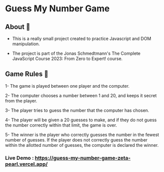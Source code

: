
# Guess My Number Game

## About 🔬
- This is a really small project created to practice Javascript and DOM manipulation.

- The project is part of the Jonas Schmedtmann's The Complete JavaScript Course 2023: From Zero to Expert! course.

## Game Rules 🚀

1- The game is played between one player and the computer.

2- The computer chooses a number between 1 and 20, and keeps it secret from the player.

3- The player tries to guess the number that the computer has chosen.

4- The player will be given a 20 guesses to make, and if they do not guess the number correctly within that limit, the game is over.

5- The winner is the player who correctly guesses the number in the fewest number of guesses. If the player does not correctly guess the number within the allotted number of guesses, the computer is declared the winner.


### Live Demo : https://guess-my-number-game-zeta-pearl.vercel.app/
